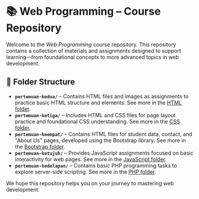 # 📚 Web Programming – Course Repository

Welcome to the _Web Programming_ course repository. This repository contains a collection of materials and assignments designed to support learning—from foundational concepts to more advanced topics in web development.

## 📂 Folder Structure

- **`pertemuan-kedua/`** – Contains HTML files and images as assignments to practice basic HTML structure and elements. See more in the [HTML folder](pertemuan-kedua).
- **`pertemuan-ketiga/`** – Includes HTML and CSS files for page layout practice and foundational CSS understanding. See more in the [CSS folder](pertemuan-ketiga).
- **`pertemuan-keempat/`** – Contains HTML files for student data, contact, and "About Us" pages, developed using the Bootstrap library. See more in the [Bootstrap folder](pertemuan-keempat).
- **`pertemuan-ketujuh/`** – Provides JavaScript assignments focused on basic interactivity for web pages. See more in the [JavaScript folder](pertemuan-ketujuh).
- **`pertemuan-kedelapan/`** – Contains basic PHP programming tasks to explore server-side scripting. See more in the [PHP folder](pertemuan-kedelapan).

We hope this repository helps you on your journey to mastering web development.
